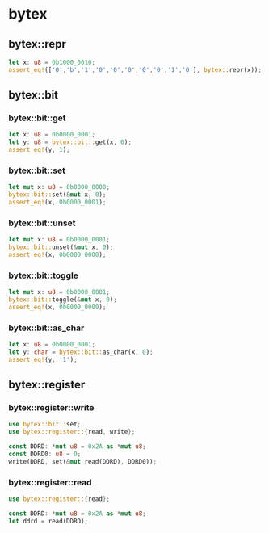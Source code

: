 # bytex

## bytex::repr

``` rust
let x: u8 = 0b1000_0010;
assert_eq!(['0','b','1','0','0','0','0','0','1','0'], bytex::repr(x));
```

## bytex::bit

### bytex::bit::get

``` rust
let x: u8 = 0b0000_0001;
let y: u8 = bytex::bit::get(x, 0);
assert_eq!(y, 1);
```

### bytex::bit::set

``` rust
let mut x: u8 = 0b0000_0000;
bytex::bit::set(&mut x, 0);
assert_eq!(x, 0b0000_0001);
```

### bytex::bit::unset

``` rust
let mut x: u8 = 0b0000_0001;
bytex::bit::unset(&mut x, 0);
assert_eq!(x, 0b0000_0000);
```

### bytex::bit::toggle

``` rust
let mut x: u8 = 0b0000_0001;
bytex::bit::toggle(&mut x, 0);
assert_eq!(x, 0b0000_0000);
```

### bytex::bit::as_char

``` rust
let x: u8 = 0b0000_0001;
let y: char = bytex::bit::as_char(x, 0);
assert_eq!(y, '1');
```

## bytex::register

### bytex::register::write

``` rust
use bytex::bit::set;
use bytex::register::{read, write};

const DDRD: *mut u8 = 0x2A as *mut u8;
const DDRD0: u8 = 0;
write(DDRD, set(&mut read(DDRD), DDRD0));
```

### bytex::register::read

``` rust
use bytex::register::{read};

const DDRD: *mut u8 = 0x2A as *mut u8;
let ddrd = read(DDRD);
```
